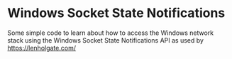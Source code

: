# Windows Socket State Notifications

Some simple code to learn about how to access the Windows network stack
using the Windows Socket State Notifications API 
as used by https://lenholgate.com/

